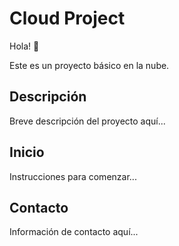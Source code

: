 # Cloud Project

Hola! 👋

Este es un proyecto básico en la nube.

## Descripción
Breve descripción del proyecto aquí...

## Inicio
Instrucciones para comenzar...

## Contacto
Información de contacto aquí...